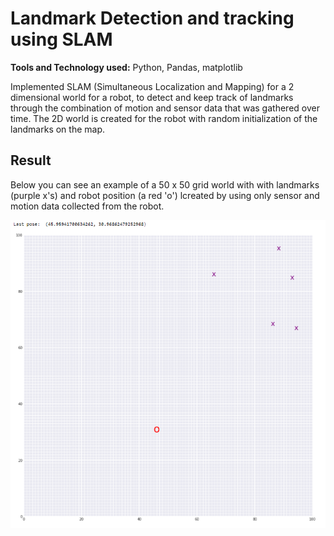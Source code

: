 # Landmark Detection and tracking using SLAM
**Tools and Technology used:** Python, Pandas, matplotlib

Implemented SLAM (Simultaneous Localization and Mapping) for a 2 dimensional world for a robot, to detect and keep track of landmarks through the combination of motion and sensor data that was gathered over time. The 2D world is created for the robot with random initialization of the landmarks on the map.

## Result

Below you can see an example of a 50 x 50 grid world with with landmarks (purple x's) and robot position (a red 'o') lcreated by using only sensor and motion data collected from the robot.

![Image added](Capture.PNG)
